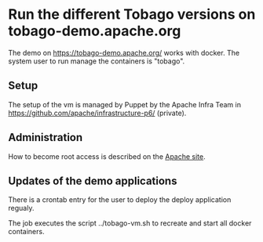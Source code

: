 # Run the different Tobago versions on tobago-demo.apache.org 

The demo on https://tobago-demo.apache.org/ works with docker. 
The system user to run manage the containers is "tobago".

## Setup

The setup of the vm is managed by Puppet by the Apache Infra Team in
https://github.com/apache/infrastructure-p6/ (private).

## Administration

How to become root access is described on the
[Apache site](https://reference.apache.org/committer/opie).

## Updates of the demo applications

There is a crontab entry for the user to deploy the deploy
application regualy.

The job executes the script ../tobago-vm.sh to recreate and start 
all docker containers.
